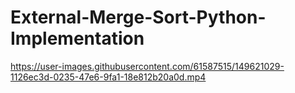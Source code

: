 # External-Merge-Sort-Python-Implementation



https://user-images.githubusercontent.com/61587515/149621029-1126ec3d-0235-47e6-9fa1-18e812b20a0d.mp4

